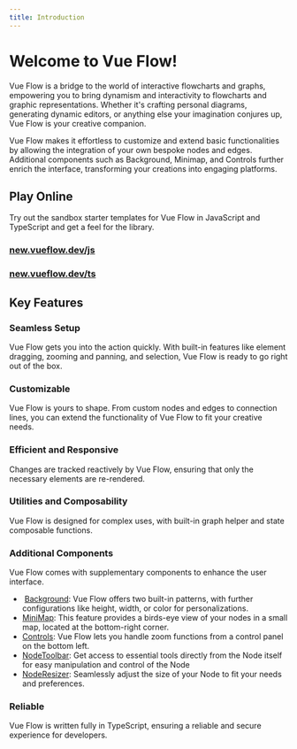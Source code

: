 ```yaml
---
title: Introduction
---
```


<script setup>
import PowerPlug from '~icons/mdi/power-plug';
import Flash from '~icons/mdi/flash';
import Lifebuoy from '~icons/mdi/lifebuoy';
import Puzzle from '~icons/mdi/puzzle';
import Speedometer from '~icons/mdi/speedometer';
import Cogs from '~icons/mdi/cogs';
import CubeOutline from '~icons/mdi/cube-outline';
import Image from '~icons/mdi/image';
import MapMarkerPath from '~icons/mdi/map-marker-path';
import Gamepad from '~icons/mdi/gamepad';
import Wrench from '~icons/mdi/wrench';
import ArrowExpand from '~icons/mdi/arrow-expand';
import LockCheck from '~icons/mdi/lock-check';
import VueJs from '~icons/mdi/vuejs';
import LogosJavascript from '~icons/logos/javascript';
import LogosTypescript from '~icons/logos/typescript-icon';
</script>

# Welcome to Vue Flow!

Vue Flow is a bridge to the world of interactive flowcharts and graphs, empowering you to bring dynamism and
interactivity to flowcharts and graphic representations.
Whether it's crafting personal diagrams, generating dynamic editors, or anything else your imagination conjures up, Vue
Flow is your creative companion.

Vue Flow makes it effortless to customize and extend basic functionalities by allowing the integration of your own
bespoke nodes and edges.
Additional components such as Background, Minimap, and Controls further enrich the interface,
transforming your creations into engaging platforms.

## <span class="flex gap-2 items-center"> <VueJs class="text-primary" /> Play Online</span>

Try out the sandbox starter templates for Vue Flow in JavaScript and TypeScript and get a feel for the library.

<div class="flex flex-col gap-4 md:flex-row md:gap-8">
  <a href="https://new.vueflow.dev/js" target="_blank" class="flex-1 !no-underline">
    <div class="flex items-center gap-4 p-4 rounded-lg shadow-md border-1 border-primary dark:bg-secondary">
      <LogosJavascript class="text-accent text-2xl" />
      <h3 class="!m-0 font-semibold">new.vueflow.dev/js</h3>
    </div>
  </a>
  <a href="https://new.vueflow.dev/ts" target="_blank" class="flex-1 !no-underline">
    <div class="flex items-center gap-4 p-4 rounded-lg shadow-md border-1 border-primary dark:bg-secondary">
      <LogosTypescript class="text-accent text-2xl" />
      <h3 class="!m-0 font-semibold">new.vueflow.dev/ts</h3>
    </div>
  </a>
</div>

## <span class="flex gap-2 items-center"><Flash class="text-yellow-500" /> Key Features</span>

### <span class="flex gap-2 items-center"><Lifebuoy class="text-red-500" /> Seamless Setup</span>

Vue Flow gets you into the action quickly. With built-in features like element dragging, zooming and panning, and
selection, Vue Flow is ready to go right out of the box.

### <span class="flex gap-2 items-center"><Puzzle class="text-green-500" /> Customizable</span>

Vue Flow is yours to shape. From custom nodes and edges to connection lines, you can extend the functionality of Vue
Flow to fit your creative needs.

### <span class="flex gap-2 items-center"><Speedometer class="text-" /> Efficient and Responsive</span>

Changes are tracked reactively by Vue Flow, ensuring that only the necessary elements are re-rendered.

### <span class="flex gap-2 items-center"><Cogs class="text-gray-400" /> Utilities and Composability</span>

Vue Flow is designed for complex uses, with built-in graph helper and state composable functions.

### <span class="flex gap-2 items-center"><CubeOutline class="text-accent" /> Additional Components</span>

Vue Flow comes with supplementary components to enhance the user interface.

- <Image class="text-blue-500" /> [Background](/guide/components/background): Vue Flow offers two built-in patterns, with further configurations like
  height, width, or color for personalizations.
- <MapMarkerPath class="text-pink-500" /> [MiniMap](/guide/components/minimap): This feature provides a birds-eye view of your nodes in a small map,
  located at the bottom-right corner.
- <Gamepad class="text-purple-500" /> [Controls](/guide/components/controls): Vue Flow lets you handle zoom functions from a control panel on the bottom
  left.
- <Wrench class="text-fuchsia-500" /> [NodeToolbar](/guide/components/node-toolbar): Get access to essential tools directly from the Node itself for easy manipulation and control of the Node
- <ArrowExpand class="text-yellow-500" /> [NodeResizer](/guide/components/node-resizer): Seamlessly adjust the size of your Node to fit your needs and preferences.

### <span class="flex gap-2 items-center"><LockCheck class="text-blue-500" /> Reliable</span>

Vue Flow is written fully in TypeScript, ensuring a reliable and secure experience for developers.
